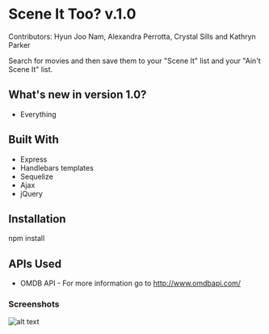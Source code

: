 # Scene It Too? v.1.0

Contributors: Hyun Joo Nam, Alexandra Perrotta, Crystal Sills and Kathryn Parker

Search for movies and then save them to your "Scene It" list and your "Ain't Scene It" list.

## What's new in version 1.0?

* Everything

## Built With

* Express
* Handlebars templates
* Sequelize
* Ajax
* jQuery

## Installation

npm install


## APIs Used

* OMDB API - For more information go to http://www.omdbapi.com/


### Screenshots

![alt text](http://url/to/img.png)

